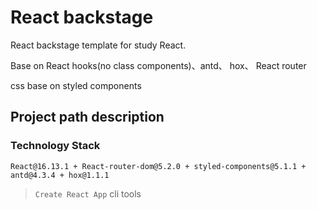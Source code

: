 # React backstage

React backstage template for study React.

Base on React hooks(no class components)、antd、 hox、 React router

css base on styled components

## Project path description

### Technology Stack

`React@16.13.1 + React-router-dom@5.2.0 + styled-components@5.1.1 + antd@4.3.4 + hox@1.1.1`

> `Create React App` cli tools

<!-- > `` -->
